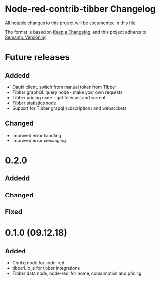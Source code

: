 # Node-red-contrib-tibber Changelog
All notable changes to this project will be documented in this file.

The format is based on [Keep a Changelog](https://keepachangelog.com/en/1.0.0/),
and this project adheres to [Semantic Versioning](https://semver.org/spec/v2.0.0.html).

# Future releases

## Addedd
* Oauth client, switch from manual token from Tibber
* Tibber graphQL query node - make your own requests
* Tibber pricing node - get forecast and current
* Tibber statistics node
* Support for Tibber grapql subscriptions and websockets

## Changed
* Improved error handling
* Improved error messaging


# 0.2.0
## Addedd

## Changed

## Fixed

# 0.1.0 (09.12.18)

## Added
* Config node for node-red
* tibberLib.js for tibber integrations
* Tibber data node, node-red, for home, consumption and pricing



